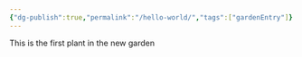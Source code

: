 ```yaml
---
{"dg-publish":true,"permalink":"/hello-world/","tags":["gardenEntry"]}
---
```



This is the first plant in the new garden